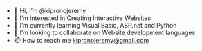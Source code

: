 - 👋 Hi, I’m @kipronojeremy
- 👀 I’m interested in Creating Interactive Websites
- 🌱 I’m currently learning Visual Basic, ASP.net and Python
- 💞️ I’m looking to collaborate on Website development languages
- 📫 How to reach me kipronojeremy@gmail.com

<!---
kipronojeremy/kipronojeremy is a ✨ special ✨ repository because its `README.md` (this file) appears on your GitHub profile.
You can click the Preview link to take a look at your changes.
--->
